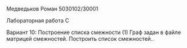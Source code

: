 Медведьков Роман 5030102/30001

Лабораторная работа С

Вариант 10: Построение списка смежности (1)
Граф задан в файле матрицей смежностей. Построить список смежностей..
